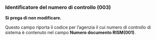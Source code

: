 ### Identificatore del numero di controllo (003)
**Si prega di non modificare.**

Questo campo riporta il codice per l’agenzia il cui numero di controllo di sistema è contenuto nel campo **Numero documento RISM(001)**.
